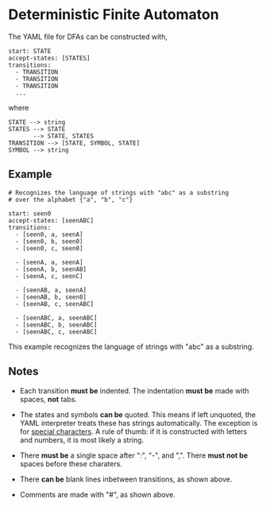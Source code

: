 # Deterministic Finite Automaton

The YAML file for DFAs can be constructed with,

```
start: STATE
accept-states: [STATES]
transitions:
  - TRANSITION
  - TRANSITION
  - TRANSITION
  ...
```

where

```
STATE --> string
STATES --> STATE
       --> STATE, STATES
TRANSITION --> [STATE, SYMBOL, STATE]
SYMBOL --> string
```

## Example

```
# Recognizes the language of strings with "abc" as a substring
# over the alphabet {"a", "b", "c"}

start: seen0
accept-states: [seenABC]
transitions:
  - [seen0, a, seenA]
  - [seen0, b, seen0]
  - [seen0, c, seen0]

  - [seenA, a, seenA]
  - [seenA, b, seenAB]
  - [seenA, c, seenC]

  - [seenAB, a, seenA]
  - [seenAB, b, seen0]
  - [seenAB, c, seenABC]

  - [seenABC, a, seenABC]
  - [seenABC, b, seenABC]
  - [seenABC, c, seenABC]
```

This example recognizes the language of strings with "abc" as a substring.

## Notes

* Each transition **must be** indented.
The indentation **must be** made with spaces, **not** tabs.

* The states and symbols **can be** quoted.
This means if left unquoted, the YAML interpreter treats these has strings automatically.
The exception is for [special characters](https://yaml.org/spec/1.2/spec.html#Characters).
A rule of thumb: if it is constructed with letters and numbers, it is most likely a string.

* There **must be** a single space after ":", "-", and ",".
There **must not be** spaces before these charaters.

* There **can be** blank lines inbetween transitions, as shown above.

* Comments are made with "#", as shown above.

